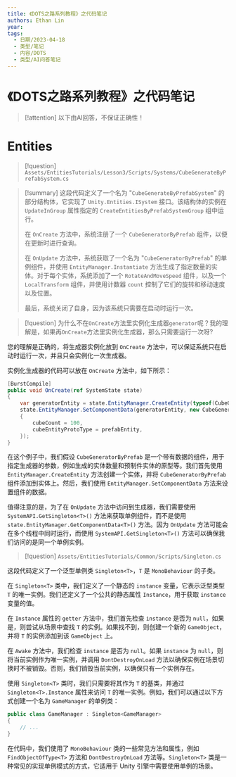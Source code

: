 ```yaml
---
title: 《DOTS之路系列教程》之代码笔记
authors: Ethan Lin
year: 
tags:
  - 日期/2023-04-18
  - 类型/笔记
  - 内容/DOTS
  - 类型/AI问答笔记
---
```



# 《DOTS之路系列教程》之代码笔记







> [!attention]
> 以下由AI回答，不保证正确性！





# Entities


> [!question] 
> `Assets/EntitiesTutorials/Lesson3/Scripts/Systems/CubeGenerateByPrefabSystem.cs`

> [!summary] 
> 这段代码定义了一个名为 "`CubeGenerateByPrefabSystem`" 的部分结构体，它实现了 `Unity.Entities.ISystem` 接口。该结构体的实例在 `UpdateInGroup` 属性指定的 `CreateEntitiesByPrefabSystemGroup` 组中运行。
> 
> 在 `OnCreate` 方法中，系统注册了一个 `CubeGeneratorByPrefab` 组件，以便在更新时进行查询。
> 
> 在 `OnUpdate` 方法中，系统获取了一个名为 "`CubeGeneratorByPrefab`" 的单例组件，并使用 `EntityManager.Instantiate` 方法生成了指定数量的实体。对于每个实体，系统添加了一个 `RotateAndMoveSpeed` 组件，以及一个 `LocalTransform` 组件，并使用计数器 `count` 控制了它们的旋转和移动速度以及位置。
> 
> 最后，系统关闭了自身，因为该系统只需要在启动时运行一次。

> [!question] 
> 为什么不在`OnCreate`方法里实例化生成器`generator`呢？我的理解是，如果再`OnCreate`方法里实例化生成器，那么只需要运行一次呀?


您的理解是正确的，将生成器实例化放到 `OnCreate` 方法中，可以保证系统只在启动时运行一次，并且只会实例化一次生成器。

实例化生成器的代码可以放在 `OnCreate` 方法中，如下所示：

```C#
[BurstCompile]
public void OnCreate(ref SystemState state)
{
    var generatorEntity = state.EntityManager.CreateEntity(typeof(CubeGeneratorByPrefab));
    state.EntityManager.SetComponentData(generatorEntity, new CubeGeneratorByPrefab
    {
        cubeCount = 100,
        cubeEntityProtoType = prefabEntity,
    });
}
```

在这个例子中，我们假设 `CubeGeneratorByPrefab` 是一个带有数据的组件，用于指定生成器的参数，例如生成的实体数量和预制件实体的原型等。我们首先使用 `EntityManager.CreateEntity` 方法创建一个实体，并将 `CubeGeneratorByPrefab` 组件添加到实体上。然后，我们使用 `EntityManager.SetComponentData` 方法来设置组件的数据。

值得注意的是，为了在 `OnUpdate` 方法中访问到生成器，我们需要使用 `SystemAPI.GetSingleton<T>()` 方法来获取单例组件，而不是使用 `state.EntityManager.GetComponentData<T>()` 方法。因为 `OnUpdate` 方法可能会在多个线程中同时运行，而使用 `SystemAPI.GetSingleton<T>()` 方法可以确保我们访问的是同一个单例实例。



> [!question]
> `Assets/EntitiesTutorials/Common/Scripts/Singleton.cs`



这段代码定义了一个泛型单例类 `Singleton<T>`，`T` 是 `MonoBehaviour` 的子类。

在 `Singleton<T>` 类中，我们定义了一个静态的 `instance` 变量，它表示泛型类型 `T` 的唯一实例。我们还定义了一个公共的静态属性 `Instance`，用于获取 `instance` 变量的值。

在 `Instance` 属性的 `getter` 方法中，我们首先检查 `instance` 是否为 `null`，如果是，则尝试从场景中查找 `T` 的实例。如果找不到，则创建一个新的 `GameObject`，并将 `T` 的实例添加到该 `GameObject` 上。

在 `Awake` 方法中，我们检查 `instance` 是否为 `null`。如果 `instance` 为 `null`，则将当前实例作为唯一实例，并调用 `DontDestroyOnLoad` 方法以确保实例在场景切换时不被销毁。否则，我们销毁当前实例，以确保只有一个实例存在。

使用 `Singleton<T>` 类时，我们只需要将其作为 `T` 的基类，并通过 `Singleton<T>.Instance` 属性来访问 `T` 的唯一实例。例如，我们可以通过以下方式创建一个名为 `GameManager` 的单例类：

```C#
public class GameManager : Singleton<GameManager>
{
    // ...
}
```

在代码中，我们使用了 `MonoBehaviour` 类的一些常见方法和属性，例如 `FindObjectOfType<T>` 方法和 `DontDestroyOnLoad` 方法等。`Singleton<T>` 类是一种常见的实现单例模式的方式，它适用于 Unity 引擎中需要使用单例的场景。
